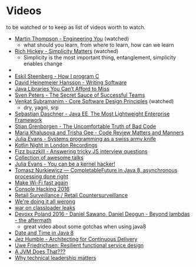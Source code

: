 # Videos

to be watched or to keep as list of videos worth to watch.

* [Martin Thompson - Engineering You](https://www.infoq.com/presentations/engineer-practices-techniques) (watched)
  * what should you learn, from where to learn, how can we learn
* [Rich Hickey - Simplicity Matters](https://www.youtube.com/watch?v=rI8tNMsozo0) (watched)
  * Simplicity is the most important thing, entanglement,  simplicity enables change
* [](https://www.infoq.com/presentations/Simple-Made-Easy)
* [Eskil Steenberg - How I program C](https://www.youtube.com/watch?v=443UNeGrFoM)
* [David Heinemeier Hansson - Writing Software](https://www.youtube.com/watch?v=9LfmrkyP81M)
* [Java Libraries You Can’t Afford to Miss](https://www.youtube.com/watch?v=pmmP-7d6pWw)
* [Sven Peters - The Secret Sauce of Successful Teams](https://vimeo.com/181781922)
* [Venkat Subramanim - Core Software Design Principles](https://www.youtube.com/watch?v=XgoldEoK-Rw) (watched)
  * dry, yagni, srp
* [Sebastian Daschner - Java EE  The Most Lightweight Enterprise Framework](https://www.youtube.com/watch?v=JN1iUUitgvY)
* [Stian Grenborgen - The Uncomfortable Truth of Bad Code](https://vimeo.com/181788151) 
* [Maria Khalusova and Trisha Gee - Code Review Matters and Manners](https://vimeo.com/182087729)
* [Julia Evans - Systems programming as a swiss army knife](https://www.youtube.com/watch?v=HfD9IMZ9rKY)
* [Kotlin Night in London Recordings](https://blog.jetbrains.com/kotlin/2016/11/kotlin-night-in-london-recordings/)
* [Fizz buzzkill - Answering tricky JS interview questions](https://www.youtube.com/watch?v=cMxI8n393ZM)
* [Collection of awesome talks](https://github.com/JanVanRyswyck/awesome-talks)
* [Julia Evans - You can be a kernel hacker!](https://www.youtube.com/watch?v=0IQlpFWTFbM)
* [Tomasz Nurkiewicz — CompletableFuture in Java 8, asynchronous processing done right](https://www.youtube.com/watch?v=-MBPQ7NIL_Y)
* [Make Wi-Fi fast again](https://media.ccc.de/v/33c3-7911-make_wi-fi_fast_again)
* [Console Hacking 2016](https://media.ccc.de/v/33c3-7946-console_hacking_2016)
* [Retail Surveillance / Retail Countersurveillance](https://media.ccc.de/v/33c3-8238-retail_surveillance_retail_countersurveillance)
* [We're doing it all werong](https://www.youtube.com/watch?v=TS1lpKBMkgg)
* [war on classloader leaks](https://www.youtube.com/watch?v=dXqIfo5h2BE)
* [Devoxx Poland 2016 - Daniel Sawano, Daniel Deogun - Beyond lambdas - the aftermath](https://www.youtube.com/watch?v=sbcXQJA0EQc)
  * great video about some gotchas when using java8
* [Date and Time in Java 8](https://www.youtube.com/watch?v=2HXc3f-C3L0)
* [Jez Humble - Architecting for Continuous Delivery](https://www.youtube.com/watch?v=_wnd-eyPoMo&feature=youtu.be&t=199)
* [Uwe Friedrichsen: Resilient functional service design](https://www.youtube.com/watch?v=F3wqb6nTzOw)
* [A JVM Does That???](https://www.youtube.com/watch?v=-vizTDSz8NU&app=desktop)
* [Why technical leadership matters](https://youtu.be/_6BKK1SPAVI)
